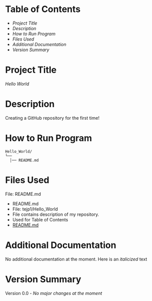 # Table of Contents

- *Project Title*
- *Description*
- *How to Run Program*
- *Files Used*
- *Additional Documentation*
- *Version Summary*

# Project Title
*Hello World*
# Description
Creating a GitHub repository for the first time!
# How to Run Program
  ``` Just need the README.md file
Hello_World/
└── 
    │── README.md
```
# Files Used

File: README.md
- README.md
- File: tejp1/Hello_World
- File contains description of my repository.
- Used for Table of Contents
- [README.md](https://github.com/tejp1/Hello_World/blob/main/README.md)
# Additional Documentation
No additional documentation at the moment. Here is an *italicized* text

# Version Summary
Version 0.0 - *No major changes at the moment*
